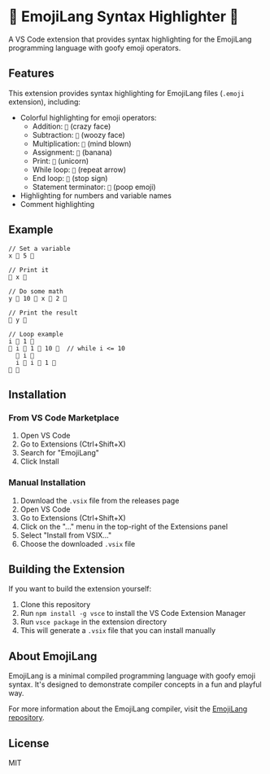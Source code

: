 # 🤪 EmojiLang Syntax Highlighter 🤪

A VS Code extension that provides syntax highlighting for the EmojiLang programming language with goofy emoji operators.

## Features

This extension provides syntax highlighting for EmojiLang files (`.emoji` extension), including:

- Colorful highlighting for emoji operators:
  - Addition: `🤪` (crazy face)
  - Subtraction: `🥴` (woozy face)
  - Multiplication: `🤯` (mind blown)
  - Assignment: `🍌` (banana)
  - Print: `🦄` (unicorn)
  - While loop: `🔄` (repeat arrow)
  - End loop: `🛑` (stop sign)
  - Statement terminator: `💩` (poop emoji)
- Highlighting for numbers and variable names
- Comment highlighting

## Example

```
// Set a variable
x 🍌 5 💩

// Print it
🦄 x 💩

// Do some math
y 🍌 10 🤪 x 🤯 2 💩

// Print the result
🦄 y 💩

// Loop example
i 🍌 1 💩
🔄 i 🤪 1 🥴 10 💩  // while i <= 10
  🦄 i 💩
  i 🍌 i 🤪 1 💩
🛑 💩
```

## Installation

### From VS Code Marketplace

1. Open VS Code
2. Go to Extensions (Ctrl+Shift+X)
3. Search for "EmojiLang"
4. Click Install

### Manual Installation

1. Download the `.vsix` file from the releases page
2. Open VS Code
3. Go to Extensions (Ctrl+Shift+X)
4. Click on the "..." menu in the top-right of the Extensions panel
5. Select "Install from VSIX..."
6. Choose the downloaded `.vsix` file

## Building the Extension

If you want to build the extension yourself:

1. Clone this repository
2. Run `npm install -g vsce` to install the VS Code Extension Manager
3. Run `vsce package` in the extension directory
4. This will generate a `.vsix` file that you can install manually

## About EmojiLang

EmojiLang is a minimal compiled programming language with goofy emoji syntax. It's designed to demonstrate compiler concepts in a fun and playful way.

For more information about the EmojiLang compiler, visit the [EmojiLang repository](https://github.com/yourusername/emojilang).

## License

MIT
